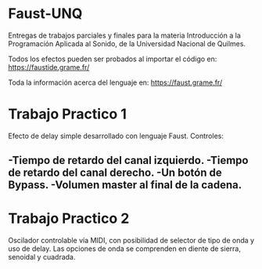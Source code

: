 # Faust-UNQ
Entregas de trabajos parciales y finales para la materia Introducción a la Programación Aplicada al Sonido, de la Universidad Nacional de Quilmes. 

Todos los efectos pueden ser probados al importar el código en: https://faustide.grame.fr/

Toda la información acerca del lenguaje en: https://faust.grame.fr/
# Trabajo Practico 1
Efecto de delay simple desarrollado con lenguaje Faust. Controles:

-Tiempo de retardo del canal izquierdo.
-Tiempo de retardo del canal derecho.
-Un botón de Bypass.
-Volumen master al final de la cadena.
---------------------

# Trabajo Practico 2
Oscilador controlable vía MIDI, con posibilidad de selector de tipo de onda y uso de delay. Las opciones de onda se comprenden en diente de sierra, senoidal y cuadrada. 
